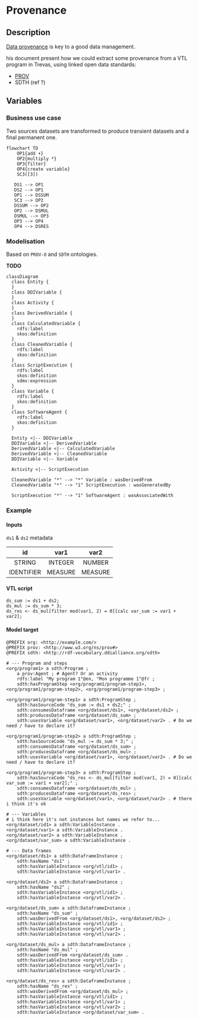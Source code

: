 # Provenance

## Description

[Data provenance](https://www.nnlm.gov/guides/data-glossary/data-provenance) is key to a good data management. 

his document present how we could extract some provenance from a VTL program in Trevas, using linked open data standards:

- [PROV](https://www.w3.org/TR/prov-o/)
- SDTH (ref ?)

## Variables

### Business use case

Two sources datasets are transformed to produce transient datasets and a final permanent one.

```mermaid
flowchart TD
    OP1{add +}
    OP2{multiply *}
    OP3{filter}
    OP4{create variable}
    SC3([3])

   DS1 --> OP1
   DS2 --> OP1
   OP1 --> DSSUM
   SC3 --> OP2
   DSSUM --> OP2 
   OP2 --> DSMUL
   DSMUL --> OP3
   OP3 --> OP4
   OP4 --> DSRES

```

### Modelisation

Based on `PROV-O` and `SDTH` ontologies.

__TODO__

```mermaid
classDiagram
  class Entity {
  }
  class DDIVariable {
  }
  class Activity {
  }
  class DerivedVariable {
  }
  class CalculatedVariable {
    rdfs:label
    skos:definition
  }
  class CleanedVariable {
    rdfs:label
    skos:definition
  }
  class ScriptExecution {
    rdfs:label
    skos:definition
    sdmx:expression
  }
  class Variable {
    rdfs:label
    skos:definition
  }
  class SoftwareAgent {
    rdfs:label
    skos:definition
  }

  Entity <|-- DDIVariable
  DDIVariable <|-- DerivedVariable
  DerivedVariable <|-- CalculatedVariable
  DerivedVariable <|-- CleanedVariable
  DDIVariable <|-- Variable

  Activity <|-- ScriptExecution

  CleanedVariable "*" --> "*" Variable : wasDerivedFrom
  CleanedVariable "*" --> "1" ScriptExecution : wasGeneratedBy

  ScriptExecution "*" --> "1" SoftwareAgent : wasAssociatedWith
```

### Example

#### Inputs

`ds1` & `ds2` metadata

|id|var1|var2|
|:-:|:-:|:-:|
|STRING|INTEGER|NUMBER|
|IDENTIFIER|MEASURE|MEASURE|

#### VTL script

```vtl
ds_sum := ds1 + ds2;
ds_mul := ds_sum * 3; 
ds_res <- ds_mul[filter mod(var1, 2) = 0][calc var_sum := var1 + var2];
```

#### Model target

```ttl
@PREFIX org: <http://example.com/>
@PREFIX prov: <http://www.w3.org/ns/prov#>
@PREFIX sdth: <http://rdf-vocabulary.ddialliance.org/sdth>

# --- Program and steps
<org/program1> a sdth:Program ;
    a prov:Agent ; # Agent? Or an activity
    rdfs:label "My program 1"@en, "Mon programme 1"@fr ;
    sdth:hasProgramStep <org/program1/program-step1>, <org/program1/program-step2>, <org/program1/program-step3> ;

<org/program1/program-step1> a sdth:ProgramStep ;
    sdth:hasSourceCode "ds_sum := ds1 + ds2;" ;
    sdth:consumesDataframe <org/dataset/ds1>, <org/dataset/ds2> ;
    sdth:producesDataframe <org/dataset/ds_sum> ;
    sdth:usesVariable <org/dataset/var1>, <org/dataset/var2> . # Do we need / have to declare it?

<org/program1/program-step2> a sdth:ProgramStep ;
    sdth:hasSourceCode "ds_mul := ds_sum * 3;" ;
    sdth:consumesDataframe <org/dataset/ds_sum> ;
    sdth:producesDataframe <org/dataset/ds_mul> ;
    sdth:usesVariable <org/dataset/var1>, <org/dataset/var2> . # Do we need / have to declare it?

<org/program1/program-step3> a sdth:ProgramStep ;
    sdth:hasSourceCode "ds_res <- ds_mul[filter mod(var1, 2) = 0][calc var_sum := var1 + var2];" ;
    sdth:consumesDataframe <org/dataset/ds_mul> ;
    sdth:producesDataframe <org/dataset/ds_res> ;
    sdth:usesVariable <org/dataset/var1>, <org/dataset/var2> . # there i think it's ok

# --- Variables 
# i think here it's not instances but names we refer to...
<org/dataset/id1> a sdth:VariableInstance .
<org/dataset/var1> a sdth:VariableInstance .
<org/dataset/var2> a sdth:VariableInstance .
<org/dataset/var_sum> a sdth:VariableInstance .

# --- Data frames
<org/dataset/ds1> a sdth:DataframeInstance ;
    sdth:hasName "ds1" ;
    sdth:hasVariableInstance <org/vtl/id1> ;
    sdth:hasVariableInstance <org/vtl/var1> .
                  
<org/dataset/ds2> a sdth:DataframeInstance ;
    sdth:hasName "ds2" ;
    sdth:hasVariableInstance <org/vtl/id1> ;
    sdth:hasVariableInstance <org/vtl/var2> .
                  
<org/dataset/ds_sum> a sdth:DataframeInstance ;
    sdth:hasName "ds_sum" ;
    sdth:wasDerivedFrom <org/dataset/ds1>, <org/dataset/ds2> ;
    sdth:hasVariableInstance <org/vtl/id1> ;
    sdth:hasVariableInstance <org/vtl/var1> ;
    sdth:hasVariableInstance <org/vtl/var2> .

<org/dataset/ds_mul> a sdth:DataframeInstance ;
    sdth:hasName "ds_mul" ;
    sdth:wasDerivedFrom <org/dataset/ds_sum> .
    sdth:hasVariableInstance <org/vtl/id1> ;
    sdth:hasVariableInstance <org/vtl/var1> ;
    sdth:hasVariableInstance <org/vtl/var2> .

<org/dataset/ds_res> a sdth:DataframeInstance ;
    sdth:hasName "ds_res" ;
    sdth:wasDerivedFrom <org/dataset/ds_mul> ;
    sdth:hasVariableInstance <org/vtl/id1> ;
    sdth:hasVariableInstance <org/vtl/var1> ;
    sdth:hasVariableInstance <org/vtl/var2> ;
    sdth:hasVariableInstance <org/dataset/var_sum> .

```